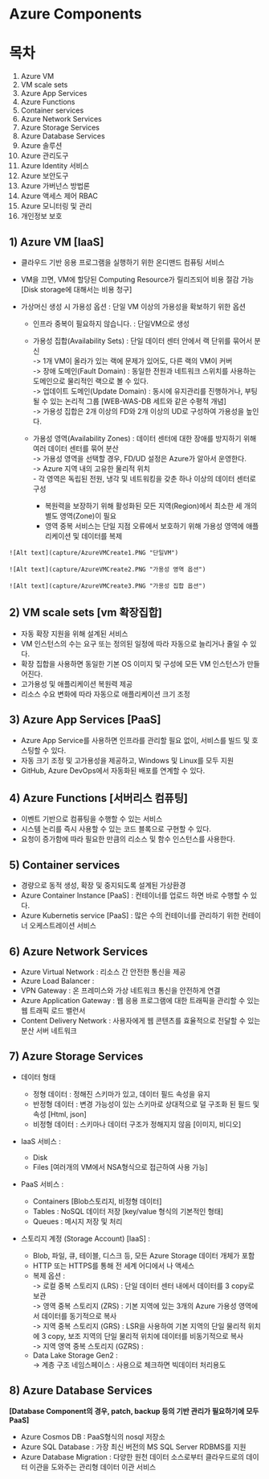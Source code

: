 # Azure Components   

# 목차
1) Azure VM
2) VM scale sets
3) Azure App Services
4) Azure Functions
5) Container services
6) Azure Network Services
7) Azure Storage Services
8) Azure Database Services
9) Azure 솔루션
10) Azure 관리도구
11) Azure Identity 서비스
12) Azure 보안도구
13) Azure 가버넌스 방법론
14) Azure 액세스 제어 RBAC
15) Azure 모니터링 및 관리
16) 개인정보 보호


## 1) Azure VM [IaaS]

   - 클라우드 기반 응용 프로그램을 실행하기 위한 온디맨드 컴퓨팅 서비스
   - VM을 끄면, VM에 할당된 Computing Resource가 릴리즈되어 비용 절감 가능 [Disk storage에 대해서는 비용 청구]
   
   - 가상머신 생성 시 가용성 옵션 : 단일 VM 이상의 가용성을 확보하기 위한 옵션  
   
      * 인프라 중복이 필요하지 않습니다. : 단일VM으로 생성  
      
      * 가용성 집합(Availability Sets) : 단일 데이터 센터 안에서 랙 단위를 묶어서 분신  
         -> 1개 VM이 올라가 있는 랙에 문제가 있어도, 다른 랙의 VM이 커버  
	 -> 장애 도메인(Fault Domain) : 동일한 전원과 네트워크 스위치를 사용하는 도메인으로 물리적인 랙으로 볼 수 있다.  
	 -> 업데이트 도메인(Update Domain) : 동시에 유지관리를 진행하거나, 부팅될 수 있는 논리적 그룹 
	    [WEB-WAS-DB 세트와 같은 수평적 개념]  
	 -> 가용성 집합은 2개 이상의 FD와 2개 이상의 UD로 구성하여 가용성을 높인다.   
	 
      * 가용성 영역(Availability Zones) : 데이터 센터에 대한 장애를 방지하기 위해 여러 데이터 센터를 묶어 분산  
         -> 가용성 영역을 선택할 경우, FD/UD 설정은 Azure가 알아서 운영한다.  
	 -> Azure 지역 내의 고유한 물리적 위치  
             - 각 영역은 독립된 전원, 냉각 및 네트워킹을 갖춘 하나 이상의 데이터 센터로 구성  
	     - 복원력을 보장하기 위해 활성화된 모든 지역(Region)에서 최소한 세 개의 별도 영역(Zone)이 필요  
	     - 영역 중복 서비스는 단일 지점 오류에서 보호하기 위해 가용성 영역에 애플리케이션 및 데이터를 복제  

   	![Alt text](capture/AzureVMCreate1.PNG "단일VM")

   	![Alt text](capture/AzureVMCreate2.PNG "가용성 영역 옵션")

  	![Alt text](capture/AzureVMCreate3.PNG "가용성 집합 옵션")
 
 
## 2) VM scale sets [vm 확장집합]

   - 자동 확장 지원을 위해 설계된 서비스
   - VM 인스턴스의 수는 요구 또는 정의된 일정에 따라 자동으로 늘리거나 줄일 수 있다.
   - 확장 집합을 사용하면 동일한 기본 OS 이미지 및 구성에 모든 VM 인스턴스가 만들어진다.
   - 고가용성 및 애플리케이션 복원력 제공
   - 리소스 수요 변화에 따라 자동으로 애플리케이션 크기 조정


## 3) Azure App Services [PaaS]

   - Azure App Service를 사용하면 인프라를 관리할 필요 없이, 서비스를 빌드 및 호스팅할 수 있다.
   - 자동 크기 조정 및 고가용성을 제공하고, Windows 및 Linux를 모두 지원
   - GitHub, Azure DevOps에서 자동화된 배포를 연계할 수 있다.
   
   
## 4) Azure Functions [서버리스 컴퓨팅]

   - 이벤트 기반으로 컴퓨팅을 수행할 수 있는 서비스
   - 시스템 논리를 즉시 사용할 수 있는 코드 블록으로 구현할 수 있다.
   - 요청이 증가함에 따라 필요한 만큼의 리소스 및 함수 인스턴스를 사용한다.
   
## 5) Container services

   - 경량으로 동적 생성, 확장 및 중지되도록 설계된 가상환경
   - Azure Container Instance [PaaS] : 컨테이너를 업로드 하면 바로 수행할 수 있다.
   - Azure Kubernetis service [PaaS] : 많은 수의 컨테이너를 관리하기 위한 컨테이너 오케스트레이션 서비스
   
   
## 6) Azure Network Services

   - Azure Virtual Network : 리소스 간 안전한 통신을 제공
   - Azure Load Balancer : 
   - VPN Gateway : 온 프레미스와 가상 네트워크 통신을 안전하게 연결
   - Azure Application Gateway : 웹 응용 프로그램에 대한 트래픽을 관리할 수 있는 웹 트래픽 로드 밸런서
   - Content Delivery Network : 사용자에게 웹 콘텐츠를 효율적으로 전달할 수 있는 분산 서버 네트워크
   

## 7) Azure Storage Services
   * 데이터 형태  
      * 정형 데이터 : 정해진 스키마가 있고, 데이터 필드 속성을 유지  
      * 반정형 데이터 : 변경 가능성이 있는 스키마로 상대적으로 덜 구조화 된 필드 및 속성 [Html, json]  
      * 비정형 데이터 : 스키마나 데이터 구조가 정해지지 않음 [이미지, 비디오]  
       
   * IaaS 서비스 :   
      * Disk  
      * Files [여러개의 VM에서 NSA형식으로 접근하여 사용 가능]  
   * PaaS 서비스 :   
      * Containers [Blob스토리지, 비정형 데이터]  
      * Tables : NoSQL 데이터 저장 [key/value 형식의 기본적인 형태]  
      * Queues : 메시지 저장 및 처리  
      
   * 스토리지 계정 (Storage Account) [IaaS] :  
      * Blob, 파일, 큐, 테이블, 디스크 등, 모든 Azure Storage 데이터 개체가 포함  
      * HTTP 또는 HTTPS를 통해 전 세계 어디에서 나 액세스  
      * 복제 옵션 :   
         -> 로컬 중복 스토리지 (LRS) : 단일 데이터 센터 내에서 데이터를 3 copy로 보관  
         -> 영역 중복 스토리지 (ZRS) : 기본 지역에 있는 3개의 Azure 가용성 영역에서 데이터를 동기적으로 복사  
         -> 지역 중복 스토리지 (GRS) : LSR을 사용하여 기본 지역의 단일 물리적 위치에 3 copy, 보조 지역의 단일 물리적 위치에 데이터를 비동기적으로 복사    
         -> 지역 영역 중복 스토리지 (GZRS) :  
      * Data Lake Storage Gen2 :   
         -> 계층 구조 네임스페이스 : 사용으로 체크하면 빅데이터 처리용도     
      

## 8) Azure Database Services
**[Database Component의 경우, patch, backup 등의 기반 관리가 필요하기에 모두 PaaS]**
   * Azure Cosmos DB : PaaS형식의 nosql 저장소
   * Azure SQL Database : 가장 최신 버전의 MS SQL Server RDBMS를 지원
   * Azure Database Migration : 다양한 원천 데이터 소스로부터 클라우드로의 데이터 이관을 도와주는 관리형 데이터 이관 서비스
   




